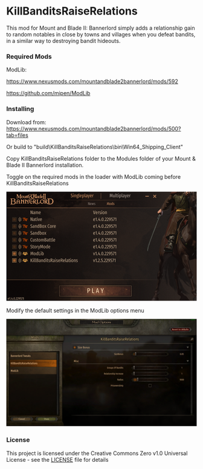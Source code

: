 # KillBanditsRaiseRelations
This mod for Mount and Blade II: Bannerlord simply adds a relationship gain to random notables in close by towns and villages when you defeat bandits, in a similar way to destroying bandit hideouts.

### Required Mods

ModLib:

https://www.nexusmods.com/mountandblade2bannerlord/mods/592

https://github.com/mipen/ModLib

### Installing
Download from: https://www.nexusmods.com/mountandblade2bannerlord/mods/500?tab=files


Or build to "build\KillBanditsRaiseRelations\bin\Win64_Shipping_Client"

Copy KillBanditsRaiseRelations folder to the Modules folder of your Mount & Blade II Bannerlord installation. 

Toggle on the required mods in the loader with ModLib coming before KillBanditsRaiseRelations

![Image of game loader](https://github.com/DominicLGit/KillBanditsRaiseRelations/blob/master/TestMod/docs/images/loader.png)


Modify the default settings in the ModLib options menu

![Image of options menu](https://github.com/DominicLGit/KillBanditsRaiseRelations/blob/master/TestMod/docs/images/options.png)

### License

This project is licensed under the Creative Commons Zero v1.0 Universal License - see the [LICENSE](https://github.com/DominicLGit/KillBanditsRaiseRelations/blob/master/LICENSE) file for details
